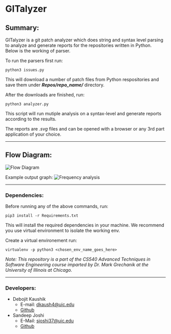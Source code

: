 # GITalyzer

##  Summary:
GITalyzer is a git patch analyzer which does string and syntax level parsing to analyze and generate reports for the repositories written in Python. Below is the working of parser. 

To run the parsers first run:

`python3 issues.py`

This will download a number of patch files from Python respositories and save them under ***Repos/repo_name/*** directory.

After the downloads are finished, run:

`python3 analyzer.py`

This script will run mutiple analysis on a syntax-level and generate reports according to the results.

The reports are *.svg* files and can be opened with a browser or any 3rd part application of your choice.

* * *

## Flow Diagram:

![Flow Diagram](https://bitbucket.org/sjoshi37/sandeep_joshi_debojit_kaushik_hw2/raw/0a1c895eaf61d6afe5a38d9de452eea573f50689/readme_images/analyzer_flow.svg)

Example output graph:
![Frequency analysis](https://bitbucket.org/sjoshi37/sandeep_joshi_debojit_kaushik_hw2/raw/7d0f5c85485d305e67a7658ba89e9349c5732305/readme_images/graph.png)

* * *

### Dependencies:
Before running any of the above commands, run:

`pip3 install -r Requirements.txt`

This will install the required dependencies in your machine. We recommend you use virtual environment to isolate the working env.

Create a virtual environement run:

`virtualenv -p python3 <chosen_env_name_goes_here>`

*Note: This repository is a part of the CS540 Advanced Techniques in Software Engineering course imparted by Dr. Mark Grechanik at the University of Illinois at Chicago.*

* * *

### Developers:
* Debojit Kaushik
    * E-mail: dkaush4@uic.edu
    * [Github](https://www.github.com/dkaushik94)
* Sandeep Joshi
    * E-Mail: sjoshi37@uic.edu
    * [Github](https://www.github.com/sandeepjoshi1910)